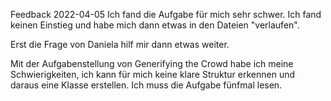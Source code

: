 Feedback 2022-04-05
Ich fand die Aufgabe für mich sehr schwer. Ich fand keinen Einstieg und habe mich dann etwas in den Dateien "verlaufen".

Erst die Frage von Daniela hilf mir dann etwas weiter.

Mit der Aufgabenstellung von Generifying the Crowd habe ich meine Schwierigkeiten, ich kann für mich keine klare Struktur erkennen und daraus eine Klasse erstellen. Ich muss die Aufgabe fünfmal lesen.



